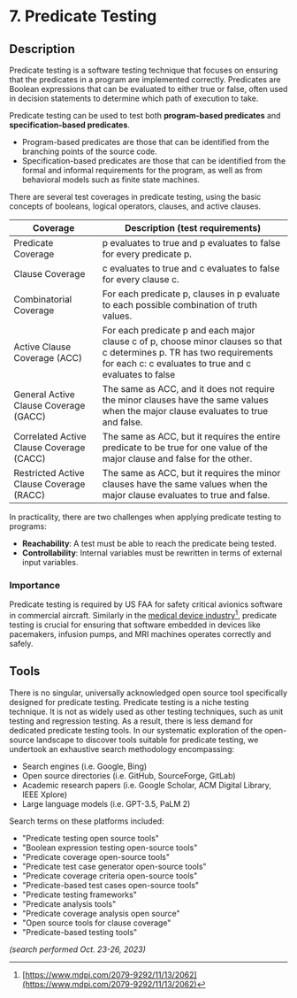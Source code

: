 # 7. Predicate Testing

## Description

Predicate testing is a software testing technique that focuses on ensuring that the predicates in a program are implemented correctly. Predicates are Boolean expressions that can be evaluated to either true or false, often used in decision statements to determine which path of execution to take.

Predicate testing can be used to test both **program-based predicates** and **specification-based predicates**.

* Program-based predicates are those that can be identified from the branching points of the source code.
* Specification-based predicates are those that can be identified from the formal and informal requirements for the program, as well as from behavioral models such as finite state machines.

There are several test coverages in predicate testing, using the basic concepts of booleans, logical operators, clauses, and active clauses.

| Coverage                                 | Description (test requirements)                                                                                                                                                  |
| ---------------------------------------- | -------------------------------------------------------------------------------------------------------------------------------------------------------------------------------- |
| Predicate Coverage                       | p evaluates to true and p evaluates to false for every predicate p.                                                                                                              |
| Clause Coverage                          | c evaluates to true and c evaluates to false for every clause c.                                                                                                                 |
| Combinatorial Coverage                   | For each predicate p, clauses in p evaluate to each possible combination of truth values.                                                                                        |
| Active Clause Coverage (ACC)             | For each predicate p and each major clause c of p, choose minor clauses so that c determines p. TR has two requirements for each c: c evaluates to true and c evaluates to false |
| General Active Clause Coverage (GACC)    | The same as ACC, and it does not require the minor clauses have the same values when the major clause evaluates to true and false.                                               |
| Correlated Active Clause Coverage (CACC) | The same as ACC, but it requires the entire predicate to be true for one value of the major clause and false for the other.                                                      |
| Restricted Active Clause Coverage (RACC) | The same as ACC, but it requires the minor clauses have the same values when the major clause evaluates to true and false.                                                       |

In practicality, there are two challenges when applying predicate testing to programs:

* **Reachability**: A test must be able to reach the predicate being tested.
* **Controllability**: Internal variables must be rewritten in terms of external input variables.

### Importance

Predicate testing is required by US FAA for safety critical avionics software in commercial aircraft. Similarly in the [medical device industry](#user-content-fn-1)[^1], predicate testing is crucial for ensuring that software embedded in devices like pacemakers, infusion pumps, and MRI machines operates correctly and safely.

## Tools&#x20;

There is no singular, universally acknowledged open source tool specifically designed for predicate testing. Predicate testing is a niche testing technique. It is not as widely used as other testing techniques, such as unit testing and regression testing. As a result, there is less demand for dedicated predicate testing tools. In our systematic exploration of the open-source landscape to discover tools suitable for predicate testing, we undertook an exhaustive search methodology encompassing:

* Search engines (i.e. Google, Bing)
* Open source directories (i.e. GitHub, SourceForge, GitLab)
* Academic research papers (i.e. Google Scholar, ACM Digital Library, IEEE Xplore)
* Large language models (i.e. GPT-3.5, PaLM 2)

Search terms on these platforms included:

* "Predicate testing open source tools"
* "Boolean expression testing open-source tools"
* "Predicate coverage open-source tools"
* "Predicate test case generator open-source tools"
* "Predicate coverage criteria open-source tools"
* "Predicate-based test cases open-source tools"
* "Predicate testing frameworks"
* "Predicate analysis tools"
* "Predicate coverage analysis open source"
* "Open source tools for clause coverage"
* "Predicate-based testing tools"

_(search performed Oct. 23-26, 2023)_



[^1]: [https://www.mdpi.com/2079-9292/11/13/2062](https://www.mdpi.com/2079-9292/11/13/2062)
